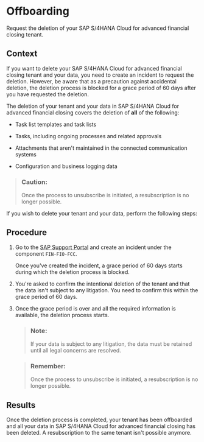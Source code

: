 <!-- loioe2312ef61bf84937bac994f4747a89cd -->

# Offboarding

Request the deletion of your SAP S/4HANA Cloud for advanced financial closing tenant.



## Context

If you want to delete your SAP S/4HANA Cloud for advanced financial closing tenant and your data, you need to create an incident to request the deletion. However, be aware that as a precaution against accidental deletion, the deletion process is blocked for a grace period of 60 days after you have requested the deletion.

The deletion of your tenant and your data in SAP S/4HANA Cloud for advanced financial closing covers the deletion of **all** of the following:

-   Task list templates and task lists

-   Tasks, including ongoing processes and related approvals

-   Attachments that aren't maintained in the connected communication systems

-   Configuration and business logging data


> ### Caution:  
> Once the process to unsubscribe is initiated, a resubscription is no longer possible.

If you wish to delete your tenant and your data, perform the following steps:



## Procedure

1.  Go to the [SAP Support Portal](https://support.sap.com) and create an incident under the component `FIN-FIO-FCC`.

    Once you've created the incident, a grace period of 60 days starts during which the deletion process is blocked.

2.  You're asked to confirm the intentional deletion of the tenant and that the data isn't subject to any litigation. You need to confirm this within the grace period of 60 days.

3.  Once the grace period is over and all the required information is available, the deletion process starts.

    > ### Note:  
    > If your data is subject to any litigation, the data must be retained until all legal concerns are resolved.

    > ### Remember:  
    > Once the process to unsubscribe is initiated, a resubscription is no longer possible.




<a name="loioe2312ef61bf84937bac994f4747a89cd__result_pss_tyz_mpb"/>

## Results

Once the deletion process is completed, your tenant has been offboarded and all your data in SAP S/4HANA Cloud for advanced financial closing has been deleted. A resubscription to the same tenant isn't possible anymore.

